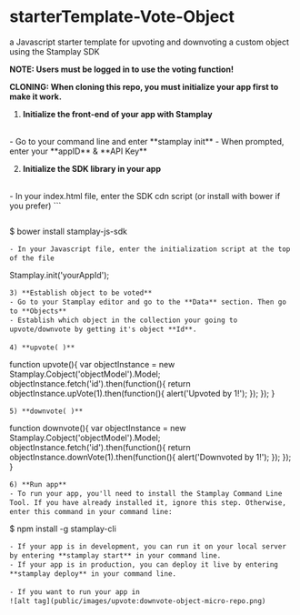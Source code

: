 # starterTemplate-Vote-Object
a Javascript starter template for upvoting and downvoting a custom object using the Stamplay SDK

**NOTE: Users must be logged in to use the voting function!**

**CLONING: When cloning this repo, you must initialize your app first to make it work.**

 1) **Initialize the front-end of your app with Stamplay**
 <br>
- Go to your command line and enter **stamplay init**
- When prompted, enter your **appID** & **API Key**

2) **Initialize the SDK library in your app**
<br>
- In your index.html file, enter the SDK cdn script (or install with bower if you prefer)
```
<script src="//drrjhlchpvi7e.cloudfront.net/libs/stamplay-js-sdk/1.3.1/stamplay.min.js"></script>

```
```
$ bower install stamplay-js-sdk
```
- In your Javascript file, enter the initialization script at the top of the file
```
Stamplay.init('yourAppId');
```
3) **Establish object to be voted**
- Go to your Stamplay editor and go to the **Data** section. Then go to **Objects**
- Establish which object in the collection your going to upvote/downvote by getting it's object **Id**.

4) **upvote( )**
```
function upvote(){
	var objectInstance = new Stamplay.Cobject('objectModel').Model;
	objectInstance.fetch('id').then(function(){
    	return objectInstance.upVote(1).then(function(){
    		alert('Upvoted by 1!');
    	});
    });
}
```
5) **downvote( )**
```
function downvote(){
	var objectInstance = new Stamplay.Cobject('objectModel').Model;
	objectInstance.fetch('id').then(function(){
    	return objectInstance.downVote(1).then(function(){
    		alert('Downvoted by 1!');
    	});
    });
}
```
6) **Run app**
- To run your app, you'll need to install the Stamplay Command Line Tool. If you have already installed it, ignore this step. Otherwise, enter this command in your command line:
```
$ npm install -g stamplay-cli
```
- If your app is in development, you can run it on your local server by entering **stamplay start** in your command line.
- If your app is in production, you can deploy it live by entering **stamplay deploy** in your command line.

- If you want to run your app in 
![alt tag](public/images/upvote:downvote-object-micro-repo.png)
